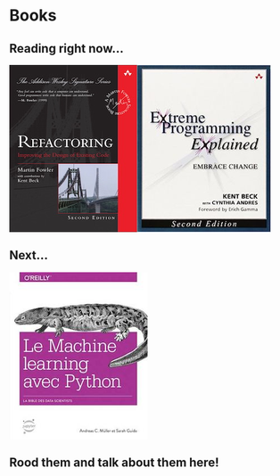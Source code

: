 # Books

## Reading right now...

<div style="display:flex;flex-direction:row;">
    <img src="./images/books/refactoring-fowler-beck.jpg" alt="Refactoring - Fowler and Beck" />
    <img src="./images/books/extreme-programming.jpg" alt="Extreme Programming Explained: Embrace Change" />
</div>

## Next...

<div style="display:flex;flex-direction:row;">
    <img src="./images/books/machine-learning-python.jpg" alt="Machine learning avec Python" />
</div>

## Rood them and talk about them here!